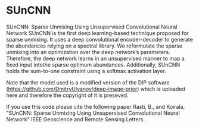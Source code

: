 # SUnCNN
SUnCNN: Sparse Unmixing Using Unsupervised Convolutional Neural Network
SUnCNN  is  the  first  deep  learning-based  technique proposed for sparse unmixing. It uses a deep convolutional encoder-decoder to generate the abundances relying on a spectral library. We reformulate the sparse unmixing into an optimization over the deep network’s parameters. Therefore, the deep network learns  in  an  unsupervised  manner  to  map  a  fixed  input  intothe  sparse  optimum  abundances.  Additionally,  SUnCNN  holds the  sum-to-one  constraint  using  a  softmax  activation  layer.


Note that the model used is a modified version of the DIP software (https://github.com/DmitryUlyanov/deep-image-prior) which is uploaded here and therefore the copyright of it is preseved.

If you use this code please cite the following paper Rasti, B., and Koirala, "SUnCNN: Sparse Unmixing Using Unsupervised Convolutional Neural Network" IEEE Geoscience and Remote Sensing Letters.
